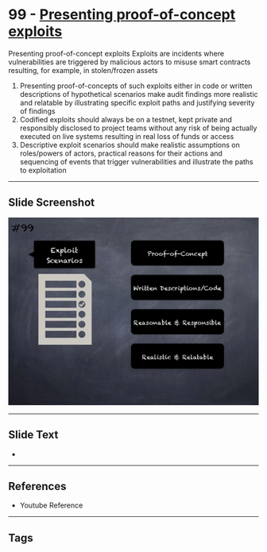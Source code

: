 
# 99 - [Presenting proof-of-concept exploits](./Presenting%20proof-of-concept%20exploits.md)

Presenting proof-of-concept exploits Exploits are incidents where vulnerabilities are triggered by malicious actors to misuse smart contracts resulting, for example, in stolen/frozen assets 


1.  Presenting proof-of-concepts of such exploits either in code or written descriptions of hypothetical scenarios make audit findings more realistic and relatable by illustrating specific exploit paths and justifying severity of findings
2.  Codified exploits should always be on a testnet, kept private and responsibly disclosed to project teams without any risk of being actually executed on live systems resulting in real loss of funds or access
3.  Descriptive exploit scenarios should make realistic assumptions on roles/powers of actors, practical reasons for their actions and sequencing of events that trigger vulnerabilities and illustrate the paths to exploitation


___
## Slide Screenshot
![099.png](../../images/6.%20Audit%20Techniques%20and%20Tools%20101/099.png)
___
## Slide Text
- 
___
## References
- Youtube Reference
___
## Tags
